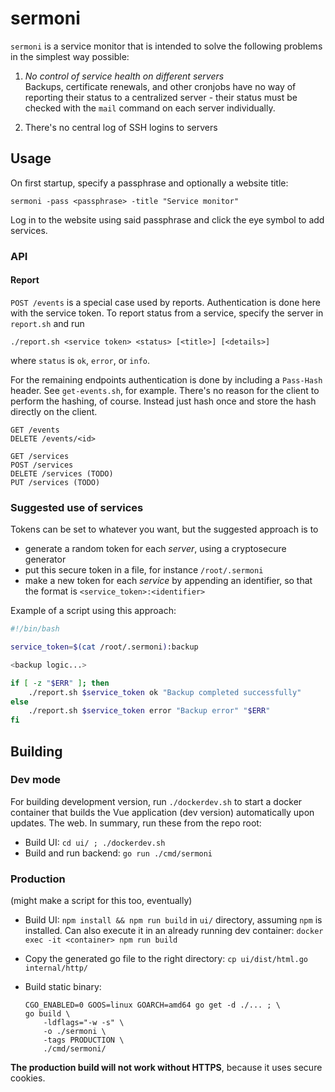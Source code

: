 # sermoni

`sermoni` is a service monitor that is intended to solve the following problems 
in the simplest way possible:

1. _No control of service health on different servers_   
  Backups, certificate renewals, and other cronjobs have no way of reporting
  their status to a centralized server - their status must be checked with the
  `mail` command on each server individually.

2. There's no central log of SSH logins to servers

## Usage
On first startup, specify a passphrase and optionally a website title:

    sermoni -pass <passphrase> -title "Service monitor"

Log in to the website using said passphrase and click the eye symbol to add
services.

### API

#### Report 
`POST /events` is a special case used by reports. Authentication is done here
with the service token. To report status from a service, specify the server in 
`report.sh` and run

    ./report.sh <service token> <status> [<title>] [<details>]

where `status` is `ok`, `error`, or `info`.

For the remaining endpoints authentication is done by including a `Pass-Hash`
header. See `get-events.sh`, for example. There's no reason for the client to
perform the hashing, of course. Instead just hash once and store the hash 
directly on the client.

```
GET /events
DELETE /events/<id>

GET /services
POST /services
DELETE /services (TODO)
PUT /services (TODO)
```

### Suggested use of services

Tokens can be set to whatever you want, but the suggested approach is to

- generate a random token for each _server_, using a cryptosecure generator
- put this secure token in a file, for instance `/root/.sermoni`
- make a new token for each _service_ by appending an identifier, so that the
  format is `<service_token>:<identifier>`

Example of a script using this approach:

```bash
#!/bin/bash

service_token=$(cat /root/.sermoni):backup

<backup logic...> 

if [ -z "$ERR" ]; then
    ./report.sh $service_token ok "Backup completed successfully"
else 
    ./report.sh $service_token error "Backup error" "$ERR"
fi

```

## Building

### Dev mode
For building development version, run `./dockerdev.sh` to start a docker
container that builds the Vue application (dev version) automatically upon
updates. The web. In summary, run these from the repo root:

- Build UI: `cd ui/ ; ./dockerdev.sh`
- Build and run backend: `go run ./cmd/sermoni`

### Production

(might make a script for this too, eventually)

- Build UI: `npm install && npm run build` in `ui/` directory, assuming `npm`
  is installed. Can also execute it in an already running dev container:
  `docker exec -it <container> npm run build`

- Copy the generated go file to the right directory:
  `cp ui/dist/html.go internal/http/`

- Build static binary: 

  ```
  CGO_ENABLED=0 GOOS=linux GOARCH=amd64 go get -d ./... ; \
  go build \
      -ldflags="-w -s" \
      -o ./sermoni \
      -tags PRODUCTION \
      ./cmd/sermoni/
  ```

**The production build will not work without HTTPS**, because it uses secure
cookies. 

